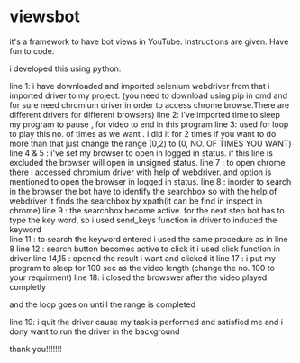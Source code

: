 # viewsbot
it's a framework to have bot views in YouTube. Instructions are given. Have fun to code.


i developed this using python.

line 1: i have downloaded and imported selenium webdriver from that i imported driver to my project.
(you need to download using pip in cmd and for sure need chromium driver in order to access chrome browse.There are different drivers for different browsers)
line 2: i've imported time to sleep my program to pause , for video to end in this program
line 3: used for loop to play this no. of times as we want . i did it for 2 times if you want to do more than that just change the range (0,2) to (0, NO. OF TIMES YOU WANT)
line 4 & 5 : i've set my browser to open in logged in status. if this line is excluded the browser will open in unsigned status.
line 7  : to open chrome there i accessed chromium driver with help of webdriver. and option  is mentioned to open the browser in logged in status.
line 8 : inorder to search in the browser the bot have to identify the searchbox so with the help of webdriver it finds the searchbox by xpath(it can be find in inspect in chrome)
line 9  : the searchbox become active. for the next step bot has to type the key word, so i used send_keys function in  driver to induced the keyword  
line 11 : to search the keyword entered i used the same procedure as in line 8
line 12 : search button becomes active to click it i used click function in driver
line 14,15 : opened the result i want and clicked it
line 17 : i put my program to sleep for 100 sec as the video length (change the no. 100 to your requirment)
line 18: i closed the browswer after the video played completly

and the loop goes on untill the range is completed

line 19: i quit the driver cause my task is performed and satisfied me and i dony want to run the driver in the background


thank you!!!!!!!
